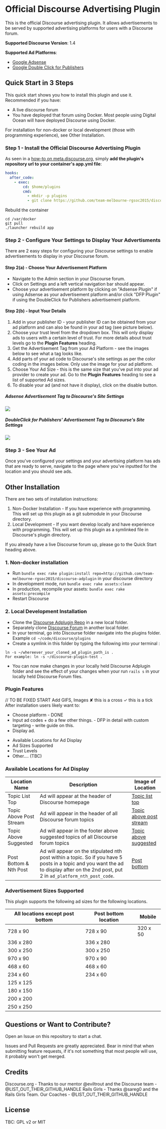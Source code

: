# Official Discourse Advertising Plugin

This is the official Discourse advertising plugin.  It allows advertisements to be served by supported advertising platforms for users with a Discourse forum.

**Supported Discourse Version**: 1.4</p>
**Supported Ad Platforms**: 

* [Google Adsense](http://www.google.com.au/adsense/start/why-adsense.html)
* [Google Double Click for Publishers](https://www.google.com/dfp)


## Quick Start in 3 Steps

This quick start shows you how to install this plugin and use it.  Recommended if you have:

* A live discourse forum 
* You have deployed that forum using Docker.  Most people using Digital Ocean will have deployed Discourse using Docker. 

For installation for non-docker or local development (those with programming experience), see Other Installation.


### Step 1 - Install the Official Discourse Advertising Plugin


As seen in a [how-to on meta.discourse.org](https://meta.discourse.org/t/advanced-troubleshooting-with-docker/15927#Example:%20Install%20a%20plugin), simply **add the plugin's repository url to your container's app.yml file**:

```yml
hooks:
  after_code:
    - exec:
        cd: $home/plugins
        cmd:
          - mkdir -p plugins
          - git clone https://github.com/team-melbourne-rgsoc2015/discourse-adplugin.git
```
Rebuild the container

```
cd /var/docker
git pull
./launcher rebuild app
```

### Step 2 - Configure Your Settings to Display Your Advertisments

There are 2 easy steps for configuring your Discourse settings to enable advertisements to display in your Discourse forum.

#### Step 2(a) - Choose Your Advertisement Platform


* Navigate to the Admin section in your Discourse forum.
* Click on Settings and a left vertical navigation bar should appear.
* Choose your advertisement platform by clicking on "Adsense Plugin" if using Adsense as your advertisement platform and/or click "DFP Plugin" if using the DoubleClick for Publishers advertisement platform.


#### Step 2(b) - Input Your Details

1. Add in your publisher ID - your publisher ID can be obtained from your ad platform and can also be found in your ad tag (see picture below).
2. Choose your trust level from the dropdown box.  This will only display ads to users with a certain level of trust.  For more details about trust levels go to the **Plugin Features** heading.
3. Get the Advertisement Tag from your Ad Platform - see the images below to see what a tag looks like.
4. Add parts of your ad code to Discourse's site settings as per the color coding in the images below.  Only use the image for your ad platform. 
5. Choose Your Ad Size - this is the same size that you've put into your ad provider to create your ad.  Go to the **Plugin Features** heading to see a list of supported Ad sizes.
6. To disable your ad (and not have it display), click on the disable button.

##### Adsense Advertisement Tag to Discourse's Site Settings

![](https://www.dropbox.com/sc/pguxq17zo2rovyd/AAD--LTH_IIgVhgczoaY1Ljva?dl=1)

##### DoubleClick for Publishers' Advertisement Tag to Discourse's Site Settings

![](https://www.dropbox.com/sc/0inoc1iduux0gsf/AADi8tfKX9S6Tx9S8RndcUE8a?dl=1)


### Step 3 - See Your Ad

Once you've configured your settings and your advertising platform has ads that are ready to serve, navigate to the page where you've inputted for the location and you should see ads.


## Other Installation

There are two sets of installation instructions:

1. Non-Docker Installation - If you have experience with programming.  This will set up this plugin as a git submodule in your Discourse directory.
2. Local Development - If you want develop locally and have experience with programming.  This will set up this plugin as a symlinked file in Discourse's plugin directory.

If you already have a live Discourse forum up, please go to the Quick Start heading above.


### 1. Non-docker installation


* Run `bundle exec rake plugin:install repo=http://github.com/team-melbourne-rgsoc2015/discourse-adplugin` in your discourse directory
* In development mode, run `bundle exec rake assets:clean`
* In production, recompile your assets: `bundle exec rake assets:precompile`
* Restart Discourse


### 2. Local Development Installation


* Clone the [Discourse Adplugin Repo](http://github.com/team-melbourne-rgsoc2015/discourse-adplugin) in a new local folder.
* Separately clone [Discourse Forum](https://github.com/discourse/discourse) in another local folder.
* In your terminal, go into Discourse folder navigate into the plugins folder.  Example ```cd ~/code/discourse/plugins```
* Create a symlink in this folder by typing the following into your terminal
:
```
ln -s ~/whereever_your_cloned_ad_plugin_path_is .
For example: ln -s ~/discourse-plugin-test .
```
* You can now make changes in your locally held Discourse Adplugin folder and see the effect of your changes when your run ```rails s``` in your locally held Discourse Forum files.


### Plugin Features


// TO BE FIXED START
Add GIFS, Images
✘ this is a cross
✓ this is a tick
After installation users likely want to:
- Choose platform - DONE
- Input ad codes + do a few other things. - DFP in detail with custom targeting - write guide on this.
- Display ad.


* Available Locations for Ad Display
* Ad Sizes Supported
* Trust Levels
* Other.... (TBC)




### Available Locations for Ad Display

Location Name | Description | Image of Location
--- | --- | ---
Topic List Top | Ad will appear at the header of Discourse homepage | [Topic list top](https://www.dropbox.com/sc/cpm9i6jj5dtivjc/AACmgp6qxI-8kMp3F2VVWsvba?dl=1) 
Topic Above Post Stream | Ad will appear in the header of all Discourse forum topics | [Topic above post stream](https://www.dropbox.com/sc/1ze0dikrmkfj0wg/AADMGWGVsECEOwZdnmSLGkhZa?dl=1)
Topic Above Suggested | Ad will appear in the footer above suggested topics of all Discourse forum topics | [Topic above suggested](https://www.dropbox.com/sc/y3p2iqwggb5he0e/AAAbrTqZCAYgIhIYE4necmfXa?dl=1)
Post Bottom & Nth Post | Ad will appear on the stipulated nth post within a topic.  So if you have 5 posts in a topic and you want the ad to display after on the 2nd post, put 2 in ```ad_platform_nth_post_code```.  | [Post bottom](https://www.dropbox.com/sc/pguxq17zo2rovyd/AAD--LTH_IIgVhgczoaY1Ljva?dl=1)


### Advertisement Sizes Supported

This plugin supports the following ad sizes for the following locations.

All locations except post bottom | Post bottom location | Mobile
--- | --- | ---
728 x 90 | 728 x 90 | 320 x 50 
336 x 280 | 336 x 280 |
300 x 250 | 300 x 250 |
970 x 90 | 970 x 90 |
468 x 60 | 468 x 60 |
234 x 60 | 234 x 60 |
125 x 125 | |
180 x 150 | |
200 x 200 | |
250 x 250 | | 


## Questions or Want to Contribute?

Open an Issue on this repository to start a chat.  

Issues and Pull Requests are greatly appreciated.  Bear in mind that when submitting feature requests, if it's not something that most people will use, it probably won't get merged.


## Credits

Discourse.org - Thanks to our mentor @eviltrout and the Discourse team - @LIST_OUT_THEIR_GITHUB_HANDLE
Rails Girls - Thanks @sareg0 and the Rails Girls Team.
Our Coaches - @LIST_OUT_THEIR_GITHUB_HANDLE


## License

TBC: GPL v2 or MIT
